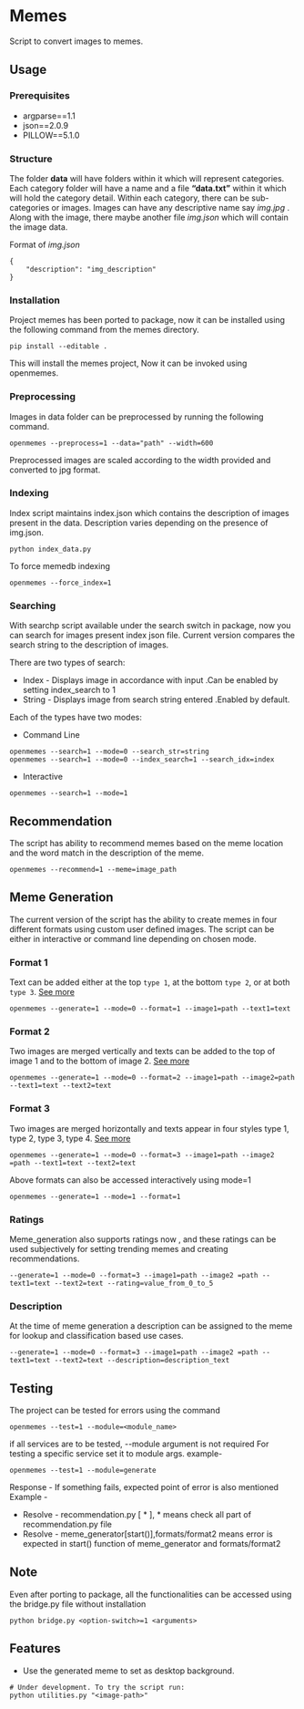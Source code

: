 # Memes

Script to convert images to memes.

## Usage

### Prerequisites

* argparse==1.1
* json==2.0.9
* PILLOW==5.1.0

### Structure
The folder **data** will have folders within it which will represent categories. Each category folder will have a name and a file **“data.txt”** within it which will hold the category detail. Within each category, there can be sub-categories or images. Images can have any descriptive name say *img.jpg* . Along with the image, there maybe another file *img.json* which will contain the image data.

Format of *img.json*

```
{
	"description": "img_description"
}

```
### Installation
Project memes has been ported to package, now it can be installed using the following command from the memes directory.
```
pip install --editable .
```
This will install the memes project, Now it can be invoked using openmemes.

### Preprocessing
Images in data folder can be preprocessed by running the following command.
```
openmemes --preprocess=1 --data="path" --width=600
```
Preprocessed images are scaled according to the width provided and converted to jpg format.

### Indexing
Index script maintains index.json which contains the description of images present in the data. Description varies depending on the presence of img.json.
```
python index_data.py
```
To force memedb indexing
```
openmemes --force_index=1
```

### Searching
With searchp script available under the search switch in package, now you can search for images present index json file. Current version compares the search string to the description of images.

There are two types of search:

* Index - Displays image in accordance with input .Can be enabled by setting index_search to 1
* String - Displays image from search string entered .Enabled by default.

Each of the types have two modes:

* Command Line
```
openmemes --search=1 --mode=0 --search_str=string
openmemes --search=1 --mode=0 --index_search=1 --search_idx=index
```

* Interactive
```
openmemes --search=1 --mode=1
```
## Recommendation
The script has ability to recommend memes based on the meme location and the word match in the description of the meme.
```
openmemes --recommend=1 --meme=image_path
```

## Meme Generation
The current version of the script has the ability to create memes in four different formats using custom user defined images.
The script can be either in interactive or command line depending on chosen mode.

### Format 1
Text can be added either at the top `type 1`, at the bottom `type 2`, or at both `type 3`.
[See more](format_details.md)

```
openmemes --generate=1 --mode=0 --format=1 --image1=path --text1=text
```

### Format 2
Two images are merged vertically and texts can be added to the top of image 1 and to the bottom of image 2.
[See more](format_details.md)
```
openmemes --generate=1 --mode=0 --format=2 --image1=path --image2=path --text1=text --text2=text
```
### Format 3
Two images are merged horizontally and texts appear in four styles type 1, type 2, type 3, type 4.
[See more](format_details.md)

```
openmemes --generate=1 --mode=0 --format=3 --image1=path --image2 =path --text1=text --text2=text
```

Above formats can also be accessed interactively using mode=1

```
openmemes --generate=1 --mode=1 --format=1
```
### Ratings
Meme_generation also supports ratings now , and these ratings can be used subjectively for setting trending memes and creating recommendations.
```
--generate=1 --mode=0 --format=3 --image1=path --image2 =path --text1=text --text2=text --rating=value_from_0_to_5
```

### Description
At the time of meme generation a description can be assigned to the meme for lookup and classification based use cases.
```
--generate=1 --mode=0 --format=3 --image1=path --image2 =path --text1=text --text2=text --description=description_text
```

## Testing
The project can be tested for errors using the command
```
openmemes --test=1 --module=<module_name>
```
if all services are to be tested, --module argument is not required
For testing a specific service set it to module args. example-
```
openmemes --test=1 --module=generate
```
Response - If something fails, expected point of error is also mentioned
Example -
* Resolve - recommendation.py [ * ], * means check all part of recommendation.py file
* Resolve - meme_generator[start()],formats/format2 means error is expected in start() function of meme_generator
	 and formats/format2

## Note
Even after porting to package, all the functionalities can be accessed using the bridge.py file without installation
```
python bridge.py <option-switch>=1 <arguments>
```

## Features
* Use the generated meme to set as desktop background.

```
# Under development. To try the script run:
python utilities.py "<image-path>"
```

